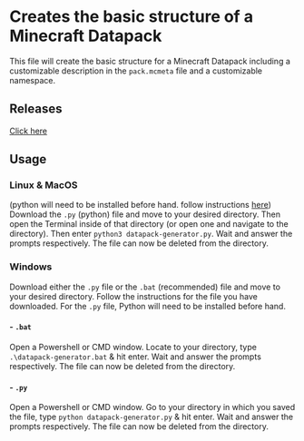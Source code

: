 # Creates the basic structure of a Minecraft Datapack
This file will create the basic structure for a Minecraft Datapack including a customizable description in the `pack.mcmeta` file and a customizable namespace.

## Releases
[Click here](https://github.com/tyropro/datapack-structure-generator/releases)

## Usage
### Linux & MacOS
(python will need to be installed before hand. follow instructions [here](PythonInstallation.md))
Download the `.py` (python) file and move to your desired directory. Then open the Terminal inside of that directory (or open one and navigate to the directory). Then  enter `python3 datapack-generator.py`. Wait and answer the prompts respectively. The file can now be deleted from the directory.

### Windows
Download either the `.py` file or the `.bat` (recommended) file and move to your desired directory. Follow the instructions for the file you have downloaded. For the `.py` file, Python will need to be installed before hand.


#### - `.bat` 
Open a Powershell or CMD window. Locate to your directory, type `.\datapack-generator.bat` & hit enter. Wait and answer the prompts respectively. The file can now be deleted from the directory.

#### - `.py`
Open a Powershell or CMD window. Go to your directory in which you saved the file, type `python datapack-generator.py` & hit enter. Wait and answer the prompts respectively. The file can now be deleted from the directory.

